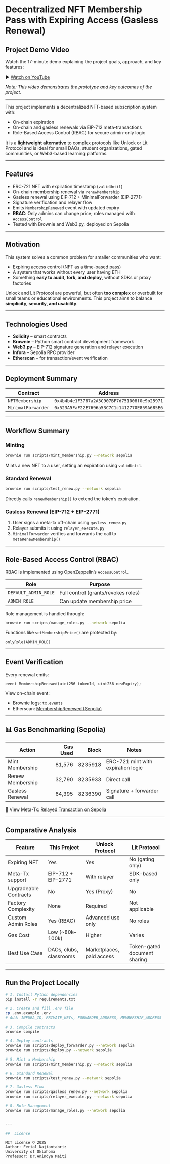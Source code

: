
#  Decentralized NFT Membership Pass with Expiring Access (Gasless Renewal)

##  Project Demo Video

Watch the 17-minute demo explaining the project goals, approach, and key features:

▶ [Watch on YouTube](https://youtu.be/Bupw9KAw7IM)

*Note: This video demonstrates the prototype and key outcomes of the project.*

---

This project implements a decentralized NFT-based subscription system with:

- On-chain expiration
-  On-chain and gasless renewals via EIP-712 meta-transactions
- Role-Based Access Control (RBAC) for secure admin-only logic

It is a **lightweight alternative** to complex protocols like Unlock or Lit Protocol and is ideal for small DAOs, student organizations, gated communities, or Web3-based learning platforms.

---

##  Features

-  ERC-721 NFT with expiration timestamp (`validUntil`)
-  On-chain membership renewal via `renewMembership`
-  Gasless renewal using EIP-712 + MinimalForwarder (EIP-2771)
-  Signature verification and relayer flow
-  Emits `MembershipRenewed` event with updated expiry
-  **RBAC**: Only admins can change price; roles managed with `AccessControl`
-  Tested with Brownie and Web3.py, deployed on Sepolia

---

##  Motivation

This system solves a common problem for smaller communities who want:

- Expiring access control (NFT as a time-based pass)
- A system that works without every user having ETH
- Something **easy to audit, fork, and deploy**, without SDKs or proxy factories

Unlock and Lit Protocol are powerful, but often **too complex** or overbuilt for small teams or educational environments. This project aims to balance **simplicity, security, and usability**.

---

##  Technologies Used

- **Solidity** – smart contracts
- **Brownie** – Python smart contract development framework
- **Web3.py** – EIP-712 signature generation and relayer execution
- **Infura** – Sepolia RPC provider
- **Etherscan** – for transaction/event verification

---

##  Deployment Summary

| Contract              | Address                                                   |
|-----------------------|-----------------------------------------------------------|
| `NFTMembership`       | `0x4b4b4e1F3787a2A3C907BF7d751008f0e9b25971`              |
| `MinimalForwarder`    | `0x523A5FaF22E7696a53C7C1c1412770E859A685E6`              |

---

##  Workflow Summary

###  Minting
```bash
brownie run scripts/mint_membership.py --network sepolia
````

Mints a new NFT to a user, setting an expiration using `validUntil`.

###  Standard Renewal

```bash
brownie run scripts/test_renew.py --network sepolia
```

Directly calls `renewMembership()` to extend the token’s expiration.

###  Gasless Renewal (EIP-712 + EIP-2771)

1. User signs a meta-tx off-chain using `gasless_renew.py`
2. Relayer submits it using `relayer_execute.py`
3. `MinimalForwarder` verifies and forwards the call to `metaRenewMembership()`

---

##  Role-Based Access Control (RBAC)

RBAC is implemented using OpenZeppelin’s `AccessControl`.

| Role                 | Purpose                             |
| -------------------- | ----------------------------------- |
| `DEFAULT_ADMIN_ROLE` | Full control (grants/revokes roles) |
| `ADMIN_ROLE`         | Can update membership price         |

Role management is handled through:

```bash
brownie run scripts/manage_roles.py --network sepolia
```

Functions like `setMembershipPrice()` are protected by:

```solidity
onlyRole(ADMIN_ROLE)
```

---

##  Event Verification

Every renewal emits:

```solidity
event MembershipRenewed(uint256 tokenId, uint256 newExpiry);
```

 View on-chain event:

* Brownie logs: `tx.events`
* Etherscan: [MembershipRenewed (Sepolia)](https://sepolia.etherscan.io/tx/0x93404c7bf8429e12d4c3245435c75c58058781d26c252c8e946c8bcc1e335e3b)

---

## 📊 Gas Benchmarking (Sepolia)

| Action           | Gas Used |   Block | Notes                              |
| ---------------- | -------: | ------: | ---------------------------------- |
| Mint Membership  |   81,576 | 8235918 | ERC-721 mint with expiration logic |
| Renew Membership |   32,790 | 8235933 | Direct call                        |
| Gasless Renewal  |   64,395 | 8236390 | Signature + forwarder call         |

🔗 View Meta-Tx:
[Relayed Transaction on Sepolia](https://sepolia.etherscan.io/tx/0x2b759e67a13566fe4dccee3a7ce646b8004dccaa81e2abf8c6c046979b9654a0)

---

##  Comparative Analysis

| Feature               | **This Project**        | **Unlock Protocol**       | **Lit Protocol**             |
| --------------------- | ----------------------- | ------------------------- | ---------------------------- |
| Expiring NFT          |  Yes                   |  Yes                       | No (gating only)             |
| Meta-Tx support       |  EIP-712 + EIP-2771    |  With relayer              |  SDK-based only              |
| Upgradeable Contracts |  No                    |  Yes (Proxy)               |  No                          |
| Factory Complexity    |  None                  |  Required                  |  Not applicable              |
| Custom Admin Roles    |  Yes (RBAC)            |  Advanced use only         |  No roles                    |
| Gas Cost              |  Low (\~80k–100k)      |  Higher                    |  Varies                      |
| Best Use Case         | DAOs, clubs, classrooms| Marketplaces, paid access  | Token-gated document sharing |

---

##  Run the Project Locally

```bash
# 1. Install Python dependencies
pip install -r requirements.txt

# 2. Create and fill .env file
cp .env.example .env
# Add: INFURA_ID, PRIVATE_KEYs, FORWARDER_ADDRESS, MEMBERSHIP_ADDRESS

# 3. Compile contracts
brownie compile

# 4. Deploy contracts
brownie run scripts/deploy_forwarder.py --network sepolia
brownie run scripts/deploy.py --network sepolia

# 5. Mint a Membership
brownie run scripts/mint_membership.py --network sepolia

# 6. Standard Renewal
brownie run scripts/test_renew.py --network sepolia

# 7. Gasless Flow
brownie run scripts/gasless_renew.py --network sepolia
brownie run scripts/relayer_execute.py --network sepolia

# 8. Role Management
brownie run scripts/manage_roles.py --network sepolia


---

##  License

MIT License © 2025
Author: Ferial Najiantabriz
University of Oklahoma
Professor: Dr.Anindya Maiti

